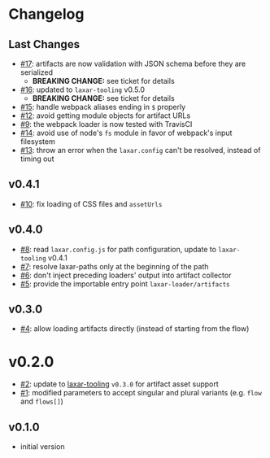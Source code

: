 # Changelog

## Last Changes

- [#17](https://github.com/LaxarJS/laxar-loader/issues/17): artifacts are now validation with JSON schema before they are serialized
  + **BREAKING CHANGE:** see ticket for details
- [#16](https://github.com/LaxarJS/laxar-loader/issues/16): updated to `laxar-tooling` v0.5.0
  + **BREAKING CHANGE:** see ticket for details
- [#15](https://github.com/LaxarJS/laxar-loader/issues/15): handle webpack aliases ending in `$` properly
- [#12](https://github.com/LaxarJS/laxar-loader/issues/12): avoid getting module objects for artifact URLs
- [#9](https://github.com/LaxarJS/laxar-loader/issues/9): the webpack loader is now tested with TravisCI
- [#14](https://github.com/LaxarJS/laxar-loader/issues/14): avoid use of node's `fs` module in favor of webpack's input filesystem
- [#13](https://github.com/LaxarJS/laxar-loader/issues/13): throw an error when the `laxar.config` can't be resolved, instead of timing out


## v0.4.1

- [#10](https://github.com/LaxarJS/laxar-loader/issues/10): fix loading of CSS files and `assetUrls`


## v0.4.0

- [#8](https://github.com/LaxarJS/laxar-loader/issues/8): read `laxar.config.js` for path configuration, update to `laxar-tooling` v0.4.1
- [#7](https://github.com/LaxarJS/laxar-loader/issues/7): resolve laxar-paths only at the beginning of the path
- [#6](https://github.com/LaxarJS/laxar-loader/issues/6): don't inject preceding loaders' output into artifact collector
- [#5](https://github.com/LaxarJS/laxar-loader/issues/5): provide the importable entry point `laxar-loader/artifacts`


## v0.3.0

- [#4](https://github.com/LaxarJS/laxar-loader/issues/4): allow loading artifacts directly (instead of starting from the flow)


# v0.2.0

- [#2](https://github.com/LaxarJS/laxar-loader/issues/2): update to [laxar-tooling][] `v0.3.0` for artifact asset support
- [#1](https://github.com/LaxarJS/laxar-loader/issues/1): modified parameters to accept singular and plural variants (e.g. `flow` and `flows[]`)


## v0.1.0

- initial version

[laxar-tooling]: /LaxarJS/laxar-tooling
